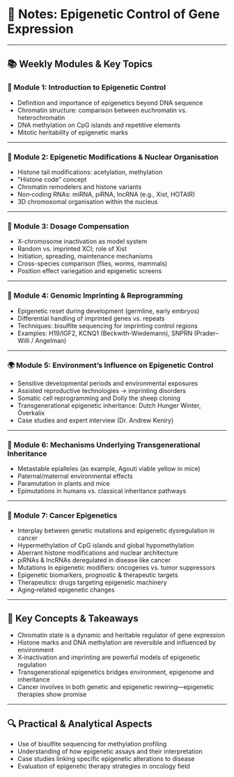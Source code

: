 # 🧬 Notes: Epigenetic Control of Gene Expression  
---

## 📚 Weekly Modules & Key Topics

### 🌱 Module 1: Introduction to Epigenetic Control  
- Definition and importance of epigenetics beyond DNA sequence  
- Chromatin structure: comparison between euchromatin vs. heterochromatin  
- DNA methylation on CpG islands and repetitive elements  
- Mitotic heritability of epigenetic marks  

---

### 🧩 Module 2: Epigenetic Modifications & Nuclear Organisation  
- Histone tail modifications: acetylation, methylation  
- "Histone code" concept  
- Chromatin remodelers and histone variants  
- Non‑coding RNAs: miRNA, piRNA, lncRNA (e.g., Xist, HOTAIR)  
- 3D chromosomal organisation within the nucleus  

---

### 📘 Module 3: Dosage Compensation  
- X-chromosome inactivation as model system  
- Random vs. imprinted XCI; role of Xist  
- Initiation, spreading, maintenance mechanisms  
- Cross-species comparison (flies, worms, mammals)  
- Position effect variegation and epigenetic screens  

---

### 🧬 Module 4: Genomic Imprinting & Reprogramming  
- Epigenetic reset during development (germline, early embryos)  
- Differential handling of imprinted genes vs. repeats  
- Techniques: bisulfite sequencing for imprinting control regions  
- Examples: H19/IGF2, KCNQ1 (Beckwith‑Wiedemann), SNPRN (Prader–Willi / Angelman)  

---

### 🌍 Module 5: Environment’s Influence on Epigenetic Control
- Sensitive developmental periods and environmental exposures  
- Assisted reproductive technologies → imprinting disorders  
- Somatic cell reprogramming and Dolly the sheep cloning  
- Transgenerational epigenetic inheritance: Dutch Hunger Winter, Överkalix  
- Case studies and expert interview (Dr. Andrew Keniry)  

---

### 🌿 Module 6: Mechanisms Underlying Transgenerational Inheritance  
- Metastable epialleles (as example, Agouti viable yellow in mice)  
- Paternal/maternal environmental effects  
- Paramutation in plants and mice  
- Epimutations in humans vs. classical inheritance pathways  

---

### 🧬 Module 7: Cancer Epigenetics  
- Interplay between genetic mutations and epigenetic dysregulation in cancer  
- Hypermethylation of CpG islands and global hypomethylation  
- Aberrant histone modifications and nuclear architecture  
- piRNAs & lncRNAs deregulated in disease like cancer 
- Mutations in epigenetic modifiers: oncogenes vs. tumor suppressors  
- Epigenetic biomarkers, prognostic & therapeutic targets  
- Therapeutics: drugs targeting epigenetic machinery  
- Aging‑related epigenetic changes  

---

## 🧠 Key Concepts & Takeaways

- Chromatin state is a dynamic and heritable regulator of gene expression  
- Histone marks and DNA methylation are reversible and influenced by environment  
- X‑inactivation and imprinting are powerful models of epigenetic regulation  
- Transgenerational epigenetics bridges environment, epigenome and inheritance  
- Cancer involves in both genetic and epigenetic rewiring—epigenetic therapies show promise  

---

## 🔍 Practical & Analytical Aspects

- Use of bisulfite sequencing for methylation profiling  
- Understanding of how epigenetic assays and their interpretation  
- Case studies linking specific epigenetic alterations to disease  
- Evaluation of epigenetic therapy strategies in oncology field 


